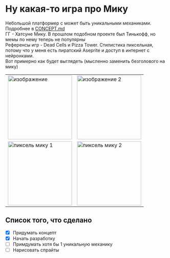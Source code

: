 # Ну какая-то игра про Мику

Небольшой платформер с может быть уникальными механиками. Подробнее в [CONCEPT.md](CONCEPT.md)<br>
ГГ - Хатсуне Мику. В прошлом подобном проекте был Тинькофф, но мемы по нему теперь не популярны<br> Референсы игр - Dead Cells и Pizza Tower. Стилистика пиксельная, потому что у меня есть пиратский Aseprite и доступ в интернет с нейронками.<br>
Вот примерно как будет выглядеть (мысленно заменить безголового на мику)<br>

<table>
  <tr>
    <td><img src="https://i.pinimg.com/550x/c2/d8/b8/c2d8b880fa66abe6b62c2d15d9f3405e.jpg" width="200" height="200" alt="изображение"></td>
    <td><img src="https://digiseller.mycdn.ink/preview/197847/p1_3667007_add5c6ad.jpg" width="200" height="200" alt="изображение 2"></td>
  </tr>
  <tr>
    <td><img src="https://i.pinimg.com/736x/79/a1/81/79a181f3f7e308d127060394da9637cf.jpg" width="200" height="200" alt="пиксель мику 1"></td>
    <td><img src="https://i.pinimg.com/736x/25/e0/b6/25e0b63af80ed31e5a835193b3b8918f.jpg" width="200" height="200" alt="пиксель мику 2"></td>
  </tr>
</table>

## Список того, что сделано
- [x] Придумать концепт  
- [x] Начать разработку
- [ ] Примдумать хотя бы 1 уникальную механику
- [ ] Нарисовать спрайты
